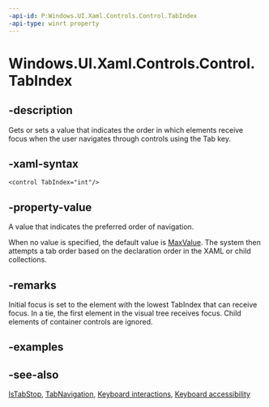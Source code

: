 ```yaml
---
-api-id: P:Windows.UI.Xaml.Controls.Control.TabIndex
-api-type: winrt property
---
```


<!-- Property syntax
public int TabIndex { get;  set; }
-->

# Windows.UI.Xaml.Controls.Control.TabIndex

## -description

Gets or sets a value that indicates the order in which elements receive focus when the user navigates through controls using the Tab key.

## -xaml-syntax
```xaml
<control TabIndex="int"/>
```

## -property-value

A value that indicates the preferred order of navigation.

When no value is specified, the default value is [MaxValue](/dotnet/api/system.int32.maxvalue?view=dotnet-uwp-10.0&preserve-view=true). The system then attempts a tab order based on the declaration order in the XAML or child collections.

## -remarks

Initial focus is set to the element with the lowest TabIndex that can receive focus. In a tie, the first element in the visual tree receives focus. Child elements of container controls are ignored.

## -examples

## -see-also

[IsTabStop](control_istabstop.md), [TabNavigation](control_tabnavigation.md), [Keyboard interactions](/windows/uwp/input-and-devices/keyboard-interactions), [Keyboard accessibility](/windows/uwp/accessibility/keyboard-accessibility)
